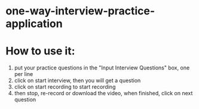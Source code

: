 # one-way-interview-practice-application

# How to use it:

1. put your practice questions in the "Input Interview Questions" box, one per line
2. click on start interview, then you will get a question
3. click on start recording to start recording
4. then stop, re-record or download the video, when finished, click on next question 
